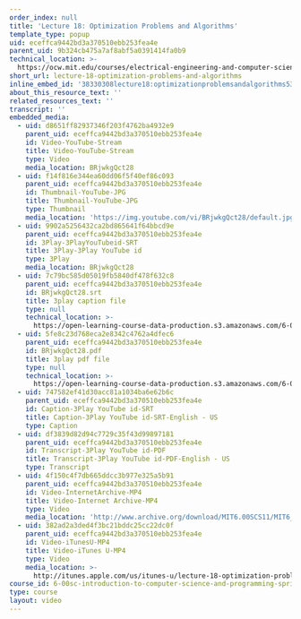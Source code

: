 ```yaml
---
order_index: null
title: 'Lecture 18: Optimization Problems and Algorithms'
template_type: popup
uid: eceffca9442bd3a370510ebb253fea4e
parent_uid: 9b324cb475a7af8abf5a0391414fa0b9
technical_location: >-
  https://ocw.mit.edu/courses/electrical-engineering-and-computer-science/6-00sc-introduction-to-computer-science-and-programming-spring-2011/unit-2/lecture-18-optimization-problems-and-algorithms/lecture-18-optimization-problems-and-algorithms
short_url: lecture-18-optimization-problems-and-algorithms
inline_embed_id: '38330308lecture18:optimizationproblemsandalgorithms53562193'
about_this_resource_text: ''
related_resources_text: ''
transcript: ''
embedded_media:
  - uid: d8651ff82937346f203f4762ba4932e9
    parent_uid: eceffca9442bd3a370510ebb253fea4e
    id: Video-YouTube-Stream
    title: Video-YouTube-Stream
    type: Video
    media_location: BRjwkgQct28
  - uid: f14f816e344ea60dd06f5f40ef86c093
    parent_uid: eceffca9442bd3a370510ebb253fea4e
    id: Thumbnail-YouTube-JPG
    title: Thumbnail-YouTube-JPG
    type: Thumbnail
    media_location: 'https://img.youtube.com/vi/BRjwkgQct28/default.jpg'
  - uid: 9902a5256432ca2bd865641f64bbcd9e
    parent_uid: eceffca9442bd3a370510ebb253fea4e
    id: 3Play-3PlayYouTubeid-SRT
    title: 3Play-3Play YouTube id
    type: 3Play
    media_location: BRjwkgQct28
  - uid: 7c79bc585d05019fb5840df478f632c8
    parent_uid: eceffca9442bd3a370510ebb253fea4e
    id: BRjwkgQct28.srt
    title: 3play caption file
    type: null
    technical_location: >-
      https://open-learning-course-data-production.s3.amazonaws.com/6-00sc-introduction-to-computer-science-and-programming-spring-2011/7c79bc585d05019fb5840df478f632c8_BRjwkgQct28.srt
  - uid: 5fe8c23d768eca2e8342c4762a4dfec6
    parent_uid: eceffca9442bd3a370510ebb253fea4e
    id: BRjwkgQct28.pdf
    title: 3play pdf file
    type: null
    technical_location: >-
      https://open-learning-course-data-production.s3.amazonaws.com/6-00sc-introduction-to-computer-science-and-programming-spring-2011/5fe8c23d768eca2e8342c4762a4dfec6_BRjwkgQct28.pdf
  - uid: 747582ef41d30acc81a1034ba6e62b6c
    parent_uid: eceffca9442bd3a370510ebb253fea4e
    id: Caption-3Play YouTube id-SRT
    title: Caption-3Play YouTube id-SRT-English - US
    type: Caption
  - uid: df3839d82d94c7729c35f43d99897181
    parent_uid: eceffca9442bd3a370510ebb253fea4e
    id: Transcript-3Play YouTube id-PDF
    title: Transcript-3Play YouTube id-PDF-English - US
    type: Transcript
  - uid: 4f150c4f7db665ddcc3b977e325a5b91
    parent_uid: eceffca9442bd3a370510ebb253fea4e
    id: Video-InternetArchive-MP4
    title: Video-Internet Archive-MP4
    type: Video
    media_location: 'http://www.archive.org/download/MIT6.00SCS11/MIT6_00SCS11_lec18_300k.mp4'
  - uid: 382ad2a3ded4f3bc21bddc25cc22dc0f
    parent_uid: eceffca9442bd3a370510ebb253fea4e
    id: Video-iTunesU-MP4
    title: Video-iTunes U-MP4
    type: Video
    media_location: >-
      http://itunes.apple.com/us/itunes-u/lecture-18-optimization-problems/id499270153?i=110101044
course_id: 6-00sc-introduction-to-computer-science-and-programming-spring-2011
type: course
layout: video
---
```

